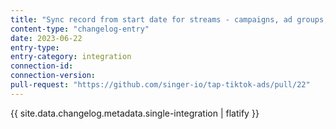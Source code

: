 ```yaml
---
title: "Sync record from start date for streams - campaigns, ad groups, ads"
content-type: "changelog-entry"
date: 2023-06-22
entry-type: 
entry-category: integration
connection-id: 
connection-version: 
pull-request: "https://github.com/singer-io/tap-tiktok-ads/pull/22"
---
```

{{ site.data.changelog.metadata.single-integration | flatify }}